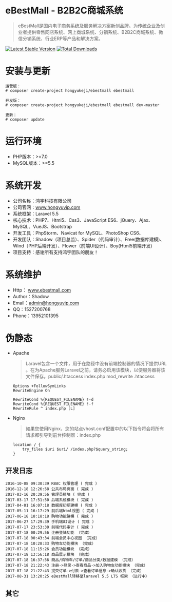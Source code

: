 eBestMall - B2B2C商城系统
===============================
> eBestMall是国内电子商务系统及服务解决方案新创品牌。为传统企业及创业者提供零售网店系统、网上商城系统、分销系统、B2B2C商城系统、微信分销系统、行业ERP等产品和解决方案。

[![Latest Stable Version](https://poser.pugx.org/hongyukeji/ebestmall/v/stable.png)](https://packagist.org/packages/hongyukeji/ebestmall)
[![Total Downloads](https://poser.pugx.org/hongyukeji/ebestmall/downloads.png)](https://packagist.org/packages/hongyukeji/ebestmall)

# 安装与更新

```
运营版：
# composer create-project hongyukeji/ebestmall ebestmall

开发版：
# composer create-project hongyukeji/ebestmall ebestmall dev-master

更新：
# composer update
```

# 运行环境

* PHP版本：>=7.0
* MySQL版本：>=5.5

# 系统开发

* 公司名称：鸿宇科技有限公司
* 公司官网：www.hongyuvip.com
* 系统框架：Laravel 5.5
* 核心技术：PHP7、Html5、Css3、JavaScript ES6、jQuery、Ajax、MySQL、VueJS、Bootstrap
* 开发工具：PhpStorm、Navicat for MySQL、PhotoShop CS6、
* 开发团队：Shadow（项目总监）、Spider（代码审计）、Free(数据库建模)、Wind（PHP后端开发）、Flower（前端UI设计）、Boy(Html5前端开发)
* 项目支持：感谢所有支持鸿宇团队的朋友！

# 系统维护

* Http： www.ebestmall.com
* Author：Shadow
* Email：admin@hongyuvip.com
* QQ：1527200768
* Phone：13952101395

# 伪静态

* Apache
    > Laravel包含一个文件，用于在路径中没有前端控制器的情况下提供URL 。在为Apache服务Laravel之前，请务必启用该模块，以便服务器将该文件保存。public/.htaccess index.php mod_rewrite .htaccess
    ```
    Options +FollowSymLinks
    RewriteEngine On
    
    RewriteCond %{REQUEST_FILENAME} !-d
    RewriteCond %{REQUEST_FILENAME} !-f
    RewriteRule ^ index.php [L]
    ```

* Nginx
    > 如果您使用Nginx，您的站点vhost.conf配置中的以下指令将会将所有请求都引导到前台控制器：index.php
    ```
    location / {
        try_files $uri $uri/ /index.php?$query_string;
    }
    ```

开发日志
-------------------
```
2016-10-08 09:30:39 RBAC 权限管理 ( 完成 )
2016-12-18 12:26:58 公共布局页面 ( 完成 )
2017-03-16 20:39:56 管理员模块 ( 完成 )
2017-03-17 17:51:50 后端系统模块 ( 完成 )
2017-04-01 16:07:18 数据库初期建模 ( 完成 )
2017-05-11 16:17:29 前后端html视图 ( 完成 )
2017-06-18 18:18:18 购物功能建模 ( 完成 )
2017-06-27 17:29:39 手机端UI设计 ( 完成 )
2017-07-17 23:53:30 前端代码审计 ( 完成 )
2017-07-18 00:29:56 注册登陆功能 （完成）
2017-07-18 00:43:34 前端会员中心视图 （完成）
2017-07-18 10:28:33 购物车功能模块 （完成）
2017-07-18 11:15:26 会员功能模块 （完成）
2017-07-18 13:56:18 商品展示模块 （完成）
2017-07-18 16:37:56 商品/购物车/订单/商品分类/数据建模 （完成）
2017-07-18 21:22:43 注册->登录->查看商品->加入购物车功能模块 （完成）
2017-07-18 21:22:43 提交订单->付款->查看订单信息->确认收货 （完成）
2017-08-31 13:20:25 eBestMall转移至laravel 5.5 LTS 框架 （进行中）
```

其它
-------------------